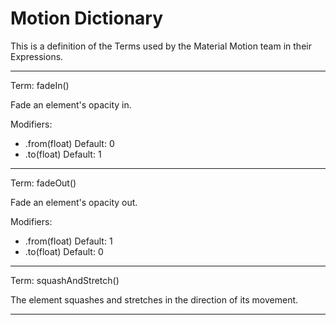 # Motion Dictionary

This is a definition of the Terms used by the Material Motion team in their Expressions.

---

Term: fadeIn()

Fade an element's opacity in.

Modifiers:

- .from(float) Default: 0
- .to(float)   Default: 1

---

Term: fadeOut()

Fade an element's opacity out.

Modifiers:

- .from(float) Default: 1
- .to(float)   Default: 0

---

Term: squashAndStretch()

The element squashes and stretches in the direction of its movement.

---
